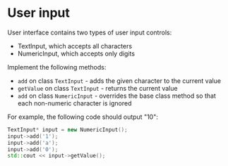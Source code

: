 # User input #

User interface contains two types of user input controls: 
- TextInput, which accepts all characters 
- NumericInput, which accepts only digits

Implement the following methods:

- `add` on class `TextInput` - adds the given character to the current value
- `getValue` on class `TextInput` - returns the current value
- `add` on class `NumericInput` - overrides the base class method so that each non-numeric character is ignored


For example, the following code should output "10":
```c++
TextInput* input = new NumericInput();
input->add('1');
input->add('a');
input->add('0');
std::cout << input->getValue();
```